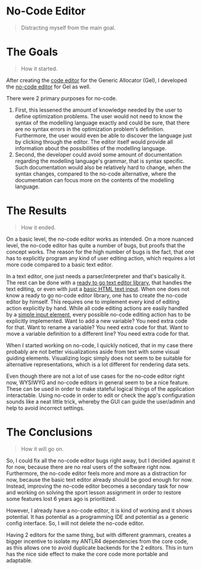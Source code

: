 # No-Code Editor
> Distracting myself from the main goal.
# The Goals
> How it started.

After creating the [code editor](https://live.splitcells.net/net/splitcells/gel/ui/editor.html)
for the Generic Allocator (Gel),
I developed the [no-code editor](https://live.splitcells.net/net/splitcells/gel/ui/no/code/editor/index.html)
for Gel as well.

There were 2 primary purposes for no-code.
1. First, this lessened the amount of knowledge needed by the user to define optimization problems.
  The user would not need to know the syntax of the modelling language exactly and could be sure,
  that there are no syntax errors in the optimization problem's definition.
  Furthermore, the user would even be able to discover the language just by clicking through the editor.
  The editor itself would provide all information about the possibilities of the modelling language.
2. Second, the developer could avoid some amount of documentation regarding the modelling language's grammar,
  that is syntax specific.
  Such documentation would also be relatively hard to change,
  when the syntax changes, compared to the no-code alternative,
  where the documentation can focus more on the contents of the modelling language.
# The Results
> How it ended.

On a basic level, the no-code editor works as intended.
On a more nuanced level, the no-code editor has quite a number of bugs,
but proofs that the concept works.
The reason for the high number of bugs is the fact,
that one has to explicitly program any kind of user editing action,
which requires a lot more code compared to a basic text editor.

In a text editor, one just needs a parser/interpreter and that's basically it.
The rest can be done with a [ready to go text editor library](https://codemirror.net/),
that handles the text editing,
or even with just a [basic HTML text input](https://developer.mozilla.org/en-US/docs/Web/HTML/Element/input).
When one does not know a ready to go no-code editor library,
one has to create the no-code editor by himself.
This requires one to implement every kind of editing action explicitly by hand.
While all code editing actions are easily handled by a [simple input element](https://developer.mozilla.org/en-US/docs/Web/HTML/Element/input),
every possible no-code editing action has to be explicitly implemented.
Want to add a new variable? You need extra code for that.
Want to rename a variable? You need extra code for that.
Want to move a variable definition to a different line? You need extra code for that.

When I started working on no-code,
I quickly noticed, that in my case there probably are not better visualizations aside from text with some visual guiding elements.
Visualizing logic simply does not seem to be suitable for alternative representations,
which is a lot different for rendering data sets.

Even though there are not a lot of use cases for the no-code editor right now,
WYSIWYG and no-code editors in general seem to be a nice feature.
These can be used in order to make stateful logical things of the application interactable.
Using no-code in order to edit or check the app's configuration sounds like a neat little trick,
whereby the GUI can guide the user/admin and help to avoid incorrect settings.
# The Conclusions
> How it will go on.

So, I could fix all the no-code editor bugs right away,
but I decided against it for now,
because there are no real users of the software right now.
Furthermore, the no-code editor feels more and more as a distraction for now,
because the basic text editor already should be good enough for now.
Instead, improving the no-code editor becomes a secondary task for now and
working on solving the sport lesson assignment in order to restore some features lost 6 years ago is prioritized.

However, I already have a no-code editor, it is kind of working and
it shows potential.
It has potential as a programming IDE and potential as a generic config interface.
So, I will not delete the no-code editor.

Having 2 editors for the same thing, but with different grammars,
creates a bigger incentive to isolate my ANTLR4 dependencies from the core code,
as this allows one to avoid duplicate backends for the 2 editors.
This in turn has the nice side effect to make the core code more portable and adaptable.